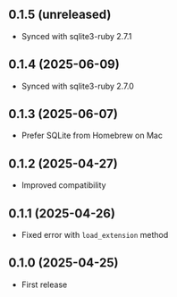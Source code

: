 ## 0.1.5 (unreleased)

- Synced with sqlite3-ruby 2.7.1

## 0.1.4 (2025-06-09)

- Synced with sqlite3-ruby 2.7.0

## 0.1.3 (2025-06-07)

- Prefer SQLite from Homebrew on Mac

## 0.1.2 (2025-04-27)

- Improved compatibility

## 0.1.1 (2025-04-26)

- Fixed error with `load_extension` method

## 0.1.0 (2025-04-25)

- First release
